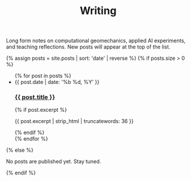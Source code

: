 ﻿---
layout: default
title: Writing
permalink: /blog/
---

<section class="section">
  <p class="section-lead">Long form notes on computational geomechanics, applied AI experiments, and teaching reflections. New posts will appear at the top of the list.</p>
  {% assign posts = site.posts | sort: 'date' | reverse %}
  {% if posts.size > 0 %}
  <ul class="post-list">
    {% for post in posts %}
    <li>
      <article class="post-card">
        <time datetime="{{ post.date | date_to_xmlschema }}">{{ post.date | date: '%b %d, %Y' }}</time>
        <h3><a href="{{ post.url | relative_url }}">{{ post.title }}</a></h3>
        {% if post.excerpt %}
        <p>{{ post.excerpt | strip_html | truncatewords: 36 }}</p>
        {% endif %}
      </article>
    </li>
    {% endfor %}
  </ul>
  {% else %}
  <p>No posts are published yet. Stay tuned.</p>
  {% endif %}
</section>

